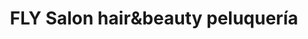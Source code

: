 ---
title: "FLY Salon hair&beauty peluquería"
url: /alcorcon/fly-salon-hairundbeauty-peluqueria/
shop: Friseur
---